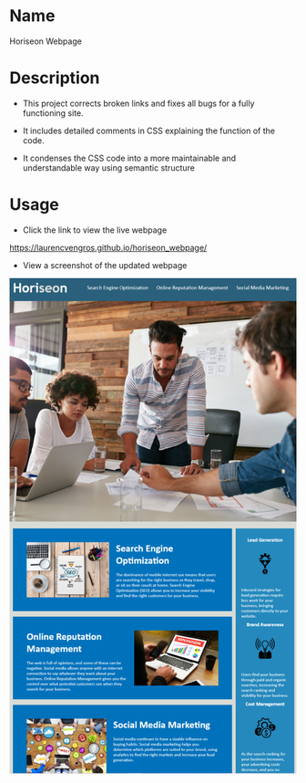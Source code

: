# Name
 Horiseon Webpage

# Description
* This project corrects broken links and fixes all bugs for a fully functioning site.

* It includes detailed comments in CSS explaining the function of the code.

* It condenses the CSS code into a more maintainable and understandable way using semantic structure 

# Usage
* Click the link to view the live webpage 

https://laurencvengros.github.io/horiseon_webpage/

* View a screenshot of the updated webpage

![horiseon_webpage](horiseon-webpage-screenshot.png "screenshot of website")
